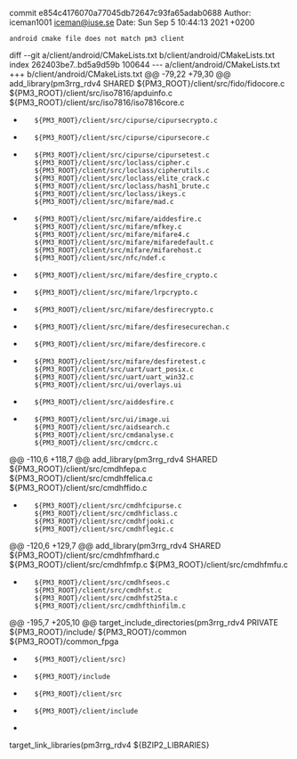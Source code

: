commit e854c4176070a77045db72647c93fa65adab0688
Author: iceman1001 <iceman@iuse.se>
Date:   Sun Sep 5 10:44:13 2021 +0200

    android cmake file does not match pm3 client

diff --git a/client/android/CMakeLists.txt b/client/android/CMakeLists.txt
index 262403be7..bd5a9d59b 100644
--- a/client/android/CMakeLists.txt
+++ b/client/android/CMakeLists.txt
@@ -79,22 +79,30 @@ add_library(pm3rrg_rdv4 SHARED
         ${PM3_ROOT}/client/src/fido/fidocore.c
         ${PM3_ROOT}/client/src/iso7816/apduinfo.c
         ${PM3_ROOT}/client/src/iso7816/iso7816core.c
+        ${PM3_ROOT}/client/src/cipurse/cipursecrypto.c
+        ${PM3_ROOT}/client/src/cipurse/cipursecore.c
+        ${PM3_ROOT}/client/src/cipurse/cipursetest.c
         ${PM3_ROOT}/client/src/loclass/cipher.c
         ${PM3_ROOT}/client/src/loclass/cipherutils.c
         ${PM3_ROOT}/client/src/loclass/elite_crack.c
         ${PM3_ROOT}/client/src/loclass/hash1_brute.c
         ${PM3_ROOT}/client/src/loclass/ikeys.c
         ${PM3_ROOT}/client/src/mifare/mad.c
+        ${PM3_ROOT}/client/src/mifare/aiddesfire.c
         ${PM3_ROOT}/client/src/mifare/mfkey.c
         ${PM3_ROOT}/client/src/mifare/mifare4.c
         ${PM3_ROOT}/client/src/mifare/mifaredefault.c
         ${PM3_ROOT}/client/src/mifare/mifarehost.c
         ${PM3_ROOT}/client/src/nfc/ndef.c
-        ${PM3_ROOT}/client/src/mifare/desfire_crypto.c
+        ${PM3_ROOT}/client/src/mifare/lrpcrypto.c
+        ${PM3_ROOT}/client/src/mifare/desfirecrypto.c
+        ${PM3_ROOT}/client/src/mifare/desfiresecurechan.c
+        ${PM3_ROOT}/client/src/mifare/desfirecore.c
+        ${PM3_ROOT}/client/src/mifare/desfiretest.c
         ${PM3_ROOT}/client/src/uart/uart_posix.c
         ${PM3_ROOT}/client/src/uart/uart_win32.c
         ${PM3_ROOT}/client/src/ui/overlays.ui
-        ${PM3_ROOT}/client/src/aiddesfire.c
+        ${PM3_ROOT}/client/src/ui/image.ui
         ${PM3_ROOT}/client/src/aidsearch.c
         ${PM3_ROOT}/client/src/cmdanalyse.c
         ${PM3_ROOT}/client/src/cmdcrc.c
@@ -110,6 +118,7 @@ add_library(pm3rrg_rdv4 SHARED
         ${PM3_ROOT}/client/src/cmdhfepa.c
         ${PM3_ROOT}/client/src/cmdhffelica.c
         ${PM3_ROOT}/client/src/cmdhffido.c
+        ${PM3_ROOT}/client/src/cmdhfcipurse.c
         ${PM3_ROOT}/client/src/cmdhficlass.c
         ${PM3_ROOT}/client/src/cmdhfjooki.c
         ${PM3_ROOT}/client/src/cmdhflegic.c
@@ -120,6 +129,7 @@ add_library(pm3rrg_rdv4 SHARED
         ${PM3_ROOT}/client/src/cmdhfmfhard.c
         ${PM3_ROOT}/client/src/cmdhfmfp.c
         ${PM3_ROOT}/client/src/cmdhfmfu.c
+        ${PM3_ROOT}/client/src/cmdhfseos.c
         ${PM3_ROOT}/client/src/cmdhfst.c
         ${PM3_ROOT}/client/src/cmdhfst25ta.c
         ${PM3_ROOT}/client/src/cmdhfthinfilm.c
@@ -195,7 +205,10 @@ target_include_directories(pm3rrg_rdv4 PRIVATE
         ${PM3_ROOT}/include/
         ${PM3_ROOT}/common
         ${PM3_ROOT}/common_fpga
-        ${PM3_ROOT}/client/src)
+        ${PM3_ROOT}/include
+        ${PM3_ROOT}/client/src
+        ${PM3_ROOT}/client/include
+
 
 target_link_libraries(pm3rrg_rdv4
         ${BZIP2_LIBRARIES}
